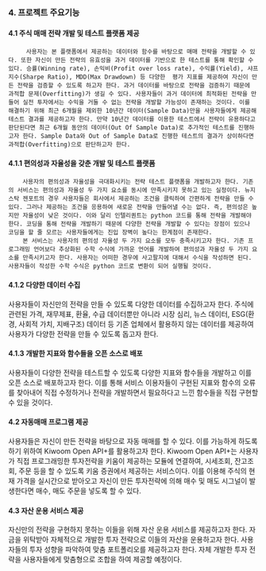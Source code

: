 ### 4. 프로젝트 주요기능 

#### 4.1 주식 매매 전략 개발 및 테스트 플랫폼 제공
         사용자는 본 플랫폼에서 제공하는 데이터와 함수를 바탕으로 매매 전략을 개발할 수 있다. 또한 자신이 만든 전략의 유효성을 과거 데이터를 기반으로 한 테스트를 통해 확인할 수 있다. 승률(Winning rate), 손익비(Profit over loss rate), 수익률(Yield), 샤프 지수(Sharpe Ratio), MDD(Max Drawdown) 등 다양한  평가 지표를 제공하여 자신이 만든 전략을 검증할 수 있도록 하고자 한다. 과거 데이터를 바탕으로 전략을 검증하기 때문에 과적합 문제(Overfitting)가 생길 수 있다. 사용자들이 과거 데이터에 최적화된 전략을 만들어 실전 투자에서는 수익을 거둘 수 없는 전략을 개발할 가능성이 존재하는 것이다. 이를 해결하기 위해 최근 6개월을 제외한 10년간 데이터(Sample Data)만을 사용자들에게 제공해 테스트 결과를 제공하고자 한다. 만약 10년간 데이터를 이용한 테스트에서 전략이 유용하다고 판단된다면 최근 6개월 동안의 데이터(Out Of Sample Data)로 추가적인 테스트를 진행하고자 한다. Sample Data와 Out of Sample Data로 진행한 테스트의 결과가 상이하다면 과적합(Overfitting)으로 판단하고자 한다.

#### 4.1.1 편의성과 자율성을 갖춘 개발 및 테스트 플랫폼
        사용자의 편의성과 자율성을 극대화시키는 전략 테스트 플랫폼을 개발하고자 한다. 기존의 서비스는 편의성과 자율성 두 가지 요소를 동시에 만족시키지 못하고 있는 실정이다. 뉴지스탁 젠포트의 경우 사용자들은 회사에서 제공하는 조건을 클릭하여 간편하게 전략을 만들 수 있다. 그러나 제공하는 조건을 응용하여 새로운 전략을 만들어낼 수는 없다. 즉, 편의성은 높지만 자율성이 낮은 것이다. 이와 달리 인텔리퀀트는 python 코드를 통해 전략을 개발해야 한다. 코딩을 통해 전략을 개발하기 때문에 다양한 전략을 개발할 수 있다는 장점이 있으나 코딩을 할 줄 모르는 사용자들에게는 진입 장벽이 높다는 한계점이 존재한다. 
        본 서비스는 사용자의 편의성 자율성 두 가지 요소를 모두 충족시키고자 한다. 기존 프로그래밍 언어보다 추상화된 수학 수식에 가까운 언어를 개발하여 편의성과 자율성 두 가지 요소를 만족시키고자 한다. 사용자는 어떠한 경우에 사고팔지에 대해서 수식을 작성하면 된다. 사용자들이 작성한 수학 수식은 python 코드로 변환이 되어 실행될 것이다.

#### 4.1.2 다양한 데이터 수집
   사용자들이 자신만의 전략을 만들 수 있도록 다양한 데이터를 수집하고자 한다. 주식에 관련된 가격, 재무제표, 환율, 수급 데이터뿐만 아니라 시장 심리, 뉴스 데이터, ESG(환경, 사회적 가치, 지배구조) 데이터 등 기존 업체에서 활용하지 않는 데이터를 제공하여 사용자가 다양한 전략을 만들 수 있도록 돕고자 한다. 

#### 4.1.3 개발한 지표와 함수들을 오픈 소스로 배포
   사용자들이 다양한 전략을 테스트할 수 있도록 다양한 지표와 함수들을 개발하고 이를 오픈 소스로 배포하고자 한다. 이를 통해 서비스 이용자들이 구현된 지표와 함수의 오류를 찾아내어 직접 수정하거나 전략을 개발하면서 필요하다고 느낀 함수들을 직접 구현할 수 있을 것이다.

#### 4.2 자동매매 프로그램 제공
   사용자들은 자신이 만든 전략을 바탕으로 자동 매매를 할 수 있다. 이를 가능하게 하도록 하기 위하여 Kiwoom Open API+를 활용하고자 한다. Kiwoom Open API+는 사용자가 직접 프로그래밍한 투자전략을 키움이 제공하는 모듈에 연결하여, 시세조회, 잔고조회, 주문 등을 할 수 있도록 키움 증권에서 제공하는 서비스이다. 이를 이용해 주식의 현재 가격을 실시간으로 받아오고 자신이 만든 투자전략에 의해 매수 및 매도 시그널이 발생한다면 매수, 매도 주문을 넣도록 할 수 있다.

#### 4.3 자산 운용 서비스 제공
   자신만의 전략을 구현하지 못하는 이들을 위해 자산 운용 서비스를 제공하고자 한다. 자금을 위탁받아 자체적으로 개발한 투자 전략으로 이들의 자산을 운용하고자 한다. 사용자들의 투자 성향을 파악하여 맞춤 포트폴리오를 제공하고자 한다. 자체 개발한 투자 전략을 사용자들에게 맞춤형으로 조합을 하여 제공할 예정이다.

